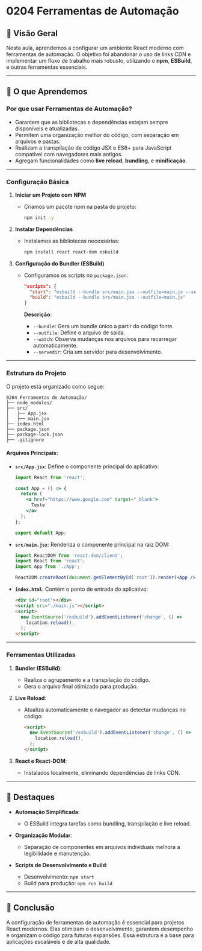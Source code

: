# 0204 Ferramentas de Automação

## 📖 Visão Geral

Nesta aula, aprendemos a configurar um ambiente React moderno com ferramentas de automação. O objetivo foi abandonar o uso de links CDN e implementar um fluxo de trabalho mais robusto, utilizando o **npm**, **ESBuild**, e outras ferramentas essenciais. 

---

## 📝 O que Aprendemos

### **Por que usar Ferramentas de Automação?**
- Garantem que as bibliotecas e dependências estejam sempre disponíveis e atualizadas.
- Permitem uma organização melhor do código, com separação em arquivos e pastas.
- Realizam a transpilação de código JSX e ES6+ para JavaScript compatível com navegadores mais antigos.
- Agregam funcionalidades como **live reload**, **bundling**, e **minificação**.

---

### **Configuração Básica**
1. **Iniciar um Projeto com NPM**
   - Criamos um pacote npm na pasta do projeto:
     ```bash
     npm init -y
     ```

2. **Instalar Dependências**
   - Instalamos as bibliotecas necessárias:
     ```bash
     npm install react react-dom esbuild
     ```

3. **Configuração do Bundler (ESBuild)**
   - Configuramos os scripts no `package.json`:
     ```json
     "scripts": {
       "start": "esbuild --bundle src/main.jsx --outfile=main.js --servedir=./ --watch",
       "build": "esbuild --bundle src/main.jsx --outfile=main.js"
     }
     ```

     **Descrição**:
     - `--bundle`: Gera um bundle único a partir do código fonte.
     - `--outfile`: Define o arquivo de saída.
     - `--watch`: Observa mudanças nos arquivos para recarregar automaticamente.
     - `--servedir`: Cria um servidor para desenvolvimento.

---

### **Estrutura do Projeto**
O projeto está organizado como segue:
```
0204 Ferramentas de Automação/
├── node_modules/
├── src/
│   ├── App.jsx
│   ├── main.jsx
├── index.html
├── package.json
├── package-lock.json
├── .gitignore
```

#### Arquivos Principais:
- **`src/App.jsx`**:
  Define o componente principal do aplicativo:
  ```jsx
  import React from 'react';

  const App = () => {
    return (
      <a href="https://www.google.com" target="_blank">
        Teste
      </a>
    );
  };

  export default App;
  ```

- **`src/main.jsx`**:
  Renderiza o componente principal na raiz DOM:
  ```jsx
  import ReactDOM from 'react-dom/client';
  import React from 'react';
  import App from './App';

  ReactDOM.createRoot(document.getElementById('root')).render(<App />);
  ```

- **`index.html`**:
  Contém o ponto de entrada do aplicativo:
  ```html
  <div id="root"></div>
  <script src="./main.js"></script>
  <script>
    new EventSource('/esbuild').addEventListener('change', () =>
      location.reload(),
    );
  </script>
  ```

---

### **Ferramentas Utilizadas**
1. **Bundler (ESBuild)**:
   - Realiza o agrupamento e a transpilação do código.
   - Gera o arquivo final otimizado para produção.

2. **Live Reload**:
   - Atualiza automaticamente o navegador ao detectar mudanças no código:
     ```html
     <script>
       new EventSource('/esbuild').addEventListener('change', () =>
         location.reload(),
       );
     </script>
     ```

3. **React e React-DOM**:
   - Instalados localmente, eliminando dependências de links CDN.

---

## 🌟 Destaques

- **Automação Simplificada**:
  - O ESBuild integra tarefas como bundling, transpilação e live reload.
  
- **Organização Modular**:
  - Separação de componentes em arquivos individuais melhora a legibilidade e manutenção.

- **Scripts de Desenvolvimento e Build**:
  - Desenvolvimento: `npm start`
  - Build para produção: `npm run build`

---

## 🚀 Conclusão

A configuração de ferramentas de automação é essencial para projetos React modernos. Elas otimizam o desenvolvimento, garantem desempenho e organizam o código para futuras expansões. Essa estrutura é a base para aplicações escaláveis e de alta qualidade.